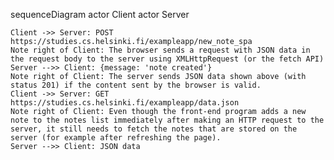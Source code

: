 sequenceDiagram
    actor Client
    actor Server

    Client ->> Server: POST https://studies.cs.helsinki.fi/exampleapp/new_note_spa
    Note right of Client: The browser sends a request with JSON data in the request body to the server using XMLHttpRequest (or the fetch API)
    Server -->> Client: {message: 'note created'}
    Note right of Client: The server sends JSON data shown above (with status 201) if the content sent by the browser is valid. 
    Client ->> Server: GET https://studies.cs.helsinki.fi/exampleapp/data.json
    Note right of Client: Even though the front-end program adds a new note to the notes list immediately after making an HTTP request to the server, it still needs to fetch the notes that are stored on the server (for example after refreshing the page).
    Server -->> Client: JSON data

